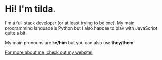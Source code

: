 # Hi! I'm tilda.
I'm a full stack developer (or at least trying to be one). My main programming language is Python but I also happen to play with JavaScript quite a bit.

My main pronouns are **he/him** but you can also use **they/them**.

[For more about me, check out my website!](https://squiggle.cf)
